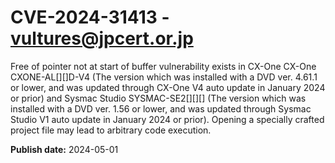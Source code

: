# CVE-2024-31413 - vultures@jpcert.or.jp

Free of pointer not at start of buffer vulnerability exists in CX-One CX-One CXONE-AL[][]D-V4 (The version which was installed with a DVD ver. 4.61.1 or lower, and was updated through CX-One V4 auto update in January 2024 or prior) and Sysmac Studio SYSMAC-SE2[][][] (The version which was installed with a DVD ver. 1.56 or lower, and was updated through Sysmac Studio V1 auto update in January 2024 or prior). Opening a specially crafted project file may lead to arbitrary code execution.

**Publish date:** 2024-05-01
